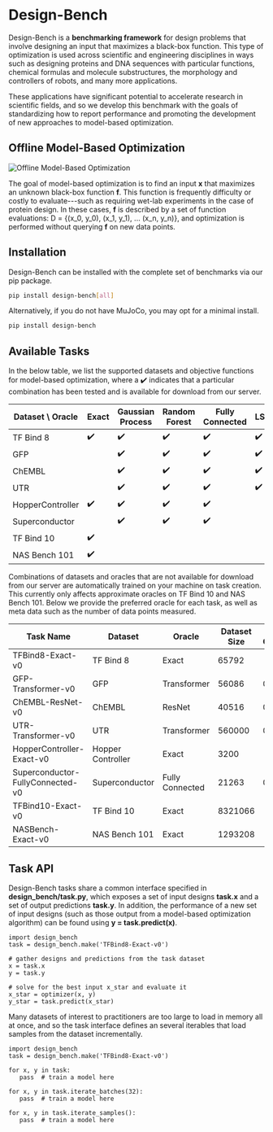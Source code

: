 # Design-Bench

Design-Bench is a **benchmarking framework** for design problems that involve designing an input that maximizes a black-box function. This type of optimization is used across scientific and engineering disciplines in ways such as designing proteins and DNA sequences with particular functions, chemical formulas and molecule substructures, the morphology and controllers of robots, and many more applications. 

These applications have significant potential to accelerate research in scientific fields, and so we develop this benchmark with the goals of standardizing how to report performance and promoting the development of new approaches to model-based optimization.

## Offline Model-Based Optimization

![Offline Model-Based Optimization](https://design-bench.s3-us-west-1.amazonaws.com/mbo.png)

The goal of model-based optimization is to find an input **x** that maximizes an unknown black-box function **f**. This function is frequently difficulty or costly to evaluate---such as requiring wet-lab experiments in the case of protein design. In these cases, **f** is described by a set of function evaluations: D = {(x_0, y_0), (x_1, y_1), ... (x_n, y_n)}, and optimization is performed without querying **f** on new data points.

## Installation

Design-Bench can be installed with the complete set of benchmarks via our pip package.

```bash
pip install design-bench[all]
```

Alternatively, if you do not have MuJoCo, you may opt for a minimal install.

```bash
pip install design-bench
```

## Available Tasks

In the below table, we list the supported datasets and objective functions for model-based optimization, where a :heavy_check_mark: indicates that a particular combination has been tested and is available for download from our server.

Dataset \ Oracle | Exact | Gaussian Process | Random Forest | Fully Connected | LSTM | ResNet | Transformer
---------------- | ----- | ---------------- | ------------- | --------------- | ---- | --- | -----------
TF Bind 8 | :heavy_check_mark: | :heavy_check_mark: | :heavy_check_mark: | :heavy_check_mark: | :heavy_check_mark: | :heavy_check_mark: | :heavy_check_mark:
GFP |  | :heavy_check_mark: | :heavy_check_mark: | :heavy_check_mark: | :heavy_check_mark: | :heavy_check_mark: | :heavy_check_mark:
ChEMBL |  | :heavy_check_mark: | :heavy_check_mark: | :heavy_check_mark: | :heavy_check_mark: | :heavy_check_mark: | :heavy_check_mark:
UTR |  | :heavy_check_mark: | :heavy_check_mark: | :heavy_check_mark: | :heavy_check_mark: | :heavy_check_mark: | :heavy_check_mark:
HopperController | :heavy_check_mark: | :heavy_check_mark: | :heavy_check_mark: | :heavy_check_mark: |  |  | 
Superconductor |  | :heavy_check_mark: | :heavy_check_mark: | :heavy_check_mark: |  |  | 
TF Bind 10 | :heavy_check_mark: |  |  |  |  |  | 
NAS Bench 101 | :heavy_check_mark: |  |  |  |  |  | 

Combinations of datasets and oracles that are not available for download from our server are automatically trained on your machine on task creation. This currently only affects approximate oracles on TF Bind 10 and NAS Bench 101. Below we provide the preferred oracle for each task, as well as meta data such as the number of data points measured.

Task Name | Dataset | Oracle | Dataset Size | Rank Correlation
--------- | ------- | ------ | ------------ | ----------------
TFBind8-Exact-v0 | TF Bind 8 | Exact | 65792 | 
GFP-Transformer-v0 | GFP | Transformer | 56086 | 0.8497
ChEMBL-ResNet-v0 | ChEMBL | ResNet | 40516 | 0.3208
UTR-Transformer-v0 | UTR | Transformer | 560000 | 0.6425
HopperController-Exact-v0 | Hopper Controller | Exact | 3200 | 
Superconductor-FullyConnected-v0 | Superconductor | Fully Connected | 21263 | 0.9210
TFBind10-Exact-v0 | TF Bind 10 | Exact | 8321066 | 
NASBench-Exact-v0 | NAS Bench 101 | Exact | 1293208 | 

## Task API

Design-Bench tasks share a common interface specified in **design_bench/task.py**, which exposes a set of input designs **task.x** and a set of output predictions **task.y**. In addition, the performance of a new set of input designs (such as those output from a model-based optimization algorithm) can be found using **y = task.predict(x)**.

```
import design_bench
task = design_bench.make('TFBind8-Exact-v0')

# gather designs and predictions from the task dataset
x = task.x
y = task.y

# solve for the best input x_star and evaluate it
x_star = optimizer(x, y)
y_star = task.predict(x_star)
```

 Many datasets of interest to practitioners are too large to load in memory all at once, and so the task interface defines an several iterables that load samples from the dataset incrementally.
 
 ```
import design_bench
task = design_bench.make('TFBind8-Exact-v0')

for x, y in task:
    pass  # train a model here
    
for x, y in task.iterate_batches(32):
    pass  # train a model here
    
for x, y in task.iterate_samples():
    pass  # train a model here
 ```